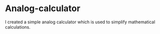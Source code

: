 # Analog-calculator
I created a simple analog calculator which is used to simplify mathematical calculations.
